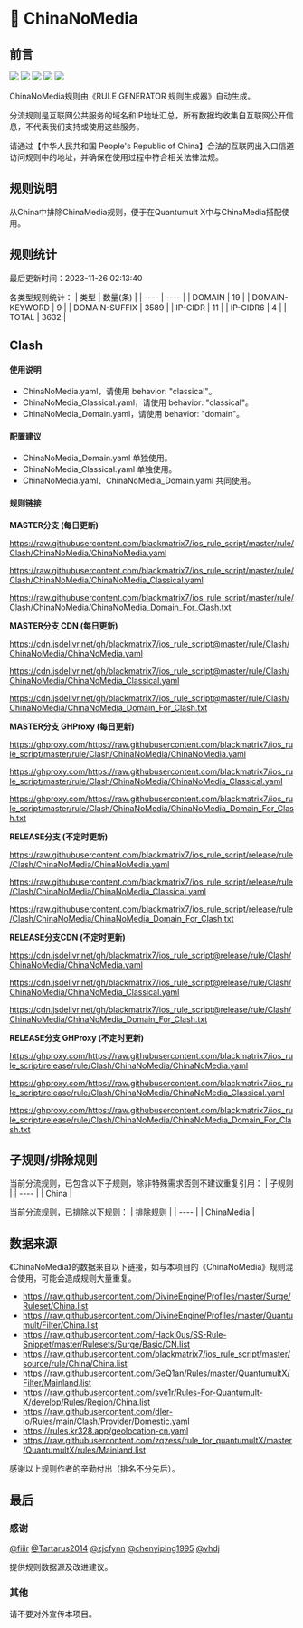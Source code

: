 # 🧸 ChinaNoMedia

## 前言

![](https://shields.io/badge/-移除重复规则-ff69b4) ![](https://shields.io/badge/-DOMAIN与DOMAIN--SUFFIX合并-green) ![](https://shields.io/badge/-DOMAIN--SUFFIX间合并-critical) ![](https://shields.io/badge/-DOMAIN--SUFFIX与DOMAIN--KEYWORD合并-blue) ![](https://shields.io/badge/-IP--CIDR(6)合并-blueviolet) 

ChinaNoMedia规则由《RULE GENERATOR 规则生成器》自动生成。

分流规则是互联网公共服务的域名和IP地址汇总，所有数据均收集自互联网公开信息，不代表我们支持或使用这些服务。

请通过【中华人民共和国 People's Republic of China】合法的互联网出入口信道访问规则中的地址，并确保在使用过程中符合相关法律法规。

## 规则说明
从China中排除ChinaMedia规则，便于在Quantumult X中与ChinaMedia搭配使用。

## 规则统计

最后更新时间：2023-11-26 02:13:40

各类型规则统计：
| 类型 | 数量(条)  | 
| ---- | ----  |
| DOMAIN | 19  | 
| DOMAIN-KEYWORD | 9  | 
| DOMAIN-SUFFIX | 3589  | 
| IP-CIDR | 11  | 
| IP-CIDR6 | 4  | 
| TOTAL | 3632  | 


## Clash 

#### 使用说明
- ChinaNoMedia.yaml，请使用 behavior: "classical"。
- ChinaNoMedia_Classical.yaml，请使用 behavior: "classical"。
- ChinaNoMedia_Domain.yaml，请使用 behavior: "domain"。

#### 配置建议
- ChinaNoMedia_Domain.yaml 单独使用。
- ChinaNoMedia_Classical.yaml 单独使用。
- ChinaNoMedia.yaml、ChinaNoMedia_Domain.yaml 共同使用。

#### 规则链接
**MASTER分支 (每日更新)**

https://raw.githubusercontent.com/blackmatrix7/ios_rule_script/master/rule/Clash/ChinaNoMedia/ChinaNoMedia.yaml

https://raw.githubusercontent.com/blackmatrix7/ios_rule_script/master/rule/Clash/ChinaNoMedia/ChinaNoMedia_Classical.yaml

https://raw.githubusercontent.com/blackmatrix7/ios_rule_script/master/rule/Clash/ChinaNoMedia/ChinaNoMedia_Domain_For_Clash.txt

**MASTER分支 CDN (每日更新)**

https://cdn.jsdelivr.net/gh/blackmatrix7/ios_rule_script@master/rule/Clash/ChinaNoMedia/ChinaNoMedia.yaml

https://cdn.jsdelivr.net/gh/blackmatrix7/ios_rule_script@master/rule/Clash/ChinaNoMedia/ChinaNoMedia_Classical.yaml

https://cdn.jsdelivr.net/gh/blackmatrix7/ios_rule_script@master/rule/Clash/ChinaNoMedia/ChinaNoMedia_Domain_For_Clash.txt

**MASTER分支 GHProxy (每日更新)**

https://ghproxy.com/https://raw.githubusercontent.com/blackmatrix7/ios_rule_script/master/rule/Clash/ChinaNoMedia/ChinaNoMedia.yaml

https://ghproxy.com/https://raw.githubusercontent.com/blackmatrix7/ios_rule_script/master/rule/Clash/ChinaNoMedia/ChinaNoMedia_Classical.yaml

https://ghproxy.com/https://raw.githubusercontent.com/blackmatrix7/ios_rule_script/master/rule/Clash/ChinaNoMedia/ChinaNoMedia_Domain_For_Clash.txt

**RELEASE分支 (不定时更新)**

https://raw.githubusercontent.com/blackmatrix7/ios_rule_script/release/rule/Clash/ChinaNoMedia/ChinaNoMedia.yaml

https://raw.githubusercontent.com/blackmatrix7/ios_rule_script/release/rule/Clash/ChinaNoMedia/ChinaNoMedia_Classical.yaml

https://raw.githubusercontent.com/blackmatrix7/ios_rule_script/release/rule/Clash/ChinaNoMedia/ChinaNoMedia_Domain_For_Clash.txt

**RELEASE分支CDN (不定时更新)**

https://cdn.jsdelivr.net/gh/blackmatrix7/ios_rule_script@release/rule/Clash/ChinaNoMedia/ChinaNoMedia.yaml

https://cdn.jsdelivr.net/gh/blackmatrix7/ios_rule_script@release/rule/Clash/ChinaNoMedia/ChinaNoMedia_Classical.yaml

https://cdn.jsdelivr.net/gh/blackmatrix7/ios_rule_script@release/rule/Clash/ChinaNoMedia/ChinaNoMedia_Domain_For_Clash.txt

**RELEASE分支 GHProxy (不定时更新)**

https://ghproxy.com/https://raw.githubusercontent.com/blackmatrix7/ios_rule_script/release/rule/Clash/ChinaNoMedia/ChinaNoMedia.yaml

https://ghproxy.com/https://raw.githubusercontent.com/blackmatrix7/ios_rule_script/release/rule/Clash/ChinaNoMedia/ChinaNoMedia_Classical.yaml

https://ghproxy.com/https://raw.githubusercontent.com/blackmatrix7/ios_rule_script/release/rule/Clash/ChinaNoMedia/ChinaNoMedia_Domain_For_Clash.txt

## 子规则/排除规则

当前分流规则，已包含以下子规则，除非特殊需求否则不建议重复引用：
| 子规则  | 
| ----  |
| China  | 


当前分流规则，已排除以下规则：
| 排除规则  | 
| ----  |
| ChinaMedia  | 

## 数据来源

《ChinaNoMedia》的数据来自以下链接，如与本项目的《ChinaNoMedia》规则混合使用，可能会造成规则大量重复。

- https://raw.githubusercontent.com/DivineEngine/Profiles/master/Surge/Ruleset/China.list
- https://raw.githubusercontent.com/DivineEngine/Profiles/master/Quantumult/Filter/China.list
- https://raw.githubusercontent.com/Hackl0us/SS-Rule-Snippet/master/Rulesets/Surge/Basic/CN.list
- https://raw.githubusercontent.com/blackmatrix7/ios_rule_script/master/source/rule/China/China.list
- https://raw.githubusercontent.com/GeQ1an/Rules/master/QuantumultX/Filter/Mainland.list
- https://raw.githubusercontent.com/sve1r/Rules-For-Quantumult-X/develop/Rules/Region/China.list
- https://raw.githubusercontent.com/dler-io/Rules/main/Clash/Provider/Domestic.yaml
- https://rules.kr328.app/geolocation-cn.yaml
- https://raw.githubusercontent.com/zqzess/rule_for_quantumultX/master/QuantumultX/rules/Mainland.list


感谢以上规则作者的辛勤付出（排名不分先后）。

## 最后

### 感谢

[@fiiir](https://github.com/fiiir) [@Tartarus2014](https://github.com/Tartarus2014) [@zjcfynn](https://github.com/zjcfynn) [@chenyiping1995](https://github.com/chenyiping1995) [@vhdj](https://github.com/vhdj)

提供规则数据源及改进建议。

### 其他

请不要对外宣传本项目。